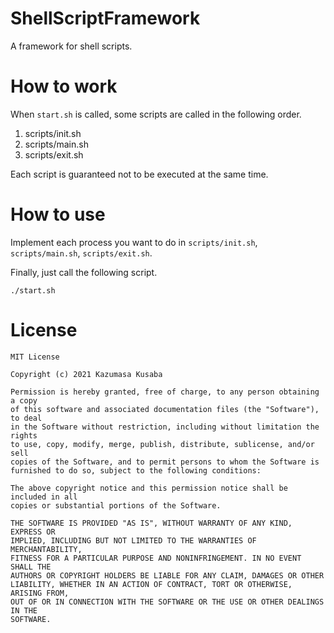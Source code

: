 # ShellScriptFramework
A framework for shell scripts.  

# How to work
When `start.sh` is called, some scripts are called in the following order.   
1. scripts/init.sh
2. scripts/main.sh
3. scripts/exit.sh  
  
Each script is guaranteed not to be executed at the same time.  

# How to use
Implement each process you want to do in `scripts/init.sh`, `scripts/main.sh`, `scripts/exit.sh`.  

Finally, just call the following script.  
```terminal
./start.sh
```

# License
```
MIT License

Copyright (c) 2021 Kazumasa Kusaba

Permission is hereby granted, free of charge, to any person obtaining a copy
of this software and associated documentation files (the "Software"), to deal
in the Software without restriction, including without limitation the rights
to use, copy, modify, merge, publish, distribute, sublicense, and/or sell
copies of the Software, and to permit persons to whom the Software is
furnished to do so, subject to the following conditions:

The above copyright notice and this permission notice shall be included in all
copies or substantial portions of the Software.

THE SOFTWARE IS PROVIDED "AS IS", WITHOUT WARRANTY OF ANY KIND, EXPRESS OR
IMPLIED, INCLUDING BUT NOT LIMITED TO THE WARRANTIES OF MERCHANTABILITY,
FITNESS FOR A PARTICULAR PURPOSE AND NONINFRINGEMENT. IN NO EVENT SHALL THE
AUTHORS OR COPYRIGHT HOLDERS BE LIABLE FOR ANY CLAIM, DAMAGES OR OTHER
LIABILITY, WHETHER IN AN ACTION OF CONTRACT, TORT OR OTHERWISE, ARISING FROM,
OUT OF OR IN CONNECTION WITH THE SOFTWARE OR THE USE OR OTHER DEALINGS IN THE
SOFTWARE.
```

